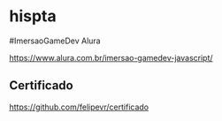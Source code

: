 # hispta

\#ImersaoGameDev Alura

https://www.alura.com.br/imersao-gamedev-javascript/

## Certificado

https://github.com/felipevr/certificado
